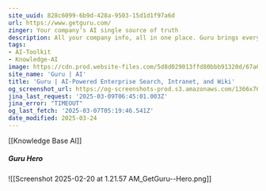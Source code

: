 ```yaml
---
site_uuid: 828c6099-6b9d-428a-9503-15d1d1f97a6d
url: https://www.getguru.com/
zinger: Your company’s AI single source of truth
description: All your company info, all in one place. Guru brings everything together so your teams can find, document, and share knowledge instantly.
tags:
- AI-Toolkit
- Knowledge-AI
image: https://cdn.prod.website-files.com/5d8d029013ffd80bbb91320d/67a65c0c4ad3942cc0631529_OG-1%20(2).avif
site_name: 'Guru | AI'
title: 'Guru | AI-Powered Enterprise Search, Intranet, and Wiki'
og_screenshot_url: https://og-screenshots-prod.s3.amazonaws.com/1366x768/80/false/42a6d83228ad764faf3ae0015e437e78dbdd92f475c9cd4fd5814e37cde8aaca.jpeg
jina_last_request: '2025-03-09T06:45:01.003Z'
jina_error: "TIMEOUT"
og_last_fetch: '2025-03-07T05:19:46.541Z'
date_modified: 2025-03-24
---
```



[[Knowledge Base AI]]

##### Guru Hero
![[Screenshot 2025-02-20 at 1.21.57 AM_GetGuru--Hero.png]]
